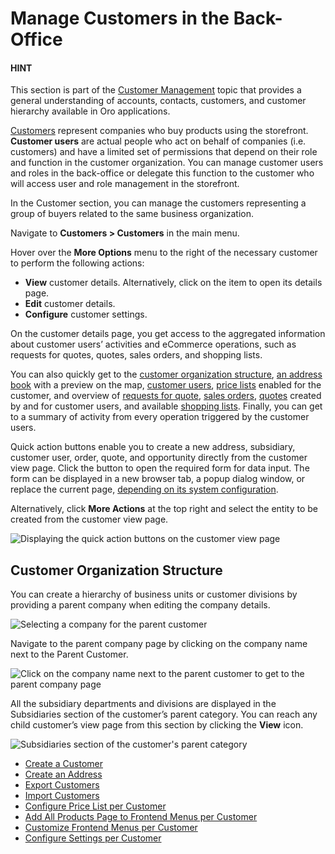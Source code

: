 <a id="user-guide-customers"></a>

# Manage Customers in the Back-Office

#### HINT
This section is part of the [Customer Management](../../../concept-guides/customers-sales/customers/index.md#concept-guide-customers) topic that provides a general understanding of accounts, contacts, customers, and customer hierarchy available in Oro applications.

[Customers](../../../glossary.md#term-Customer) represent companies who buy products using the storefront. **Customer users** are actual people who act on behalf of companies (i.e. customers) and have a limited set of permissions that depend on their role and function in the customer organization. You can manage customer users and roles in the back-office or delegate this function to the customer who will access user and role management in the storefront.

In the Customer section, you can manage the customers representing a group of buyers related to the same business organization.

Navigate to **Customers > Customers** in the main menu.

Hover over the <i class="fa fa-ellipsis-h fa-lg" aria-hidden="true"></i> **More Options** menu to the right of the necessary customer to perform the following actions:

* <i class="fa fa-eye fa-lg" aria-hidden="true"></i> **View** customer details. Alternatively, click on the item to open its details page.
* <i class="fa fa-edit fa-lg" aria-hidden="true"></i> **Edit** customer details.
* <i class="fas fa-cog" aria-hidden="true"></i> **Configure** customer settings.

On the customer details page, you get access to the aggregated information about customer users’ activities and eCommerce operations, such as requests for quotes, quotes, sales orders, and shopping lists.

You can also quickly get to the [customer organization structure](#user-guide-customers-customers-organize), [an address book](address-book.md#user-guide-getting-started-address-book) with a preview on the map, [customer users](../customer-users/index.md#user-guide-customers-customer-users), [price lists](../customer-groups/index.md#user-guide-customers-customer-groups-pricelist) enabled for the customer, and overview of [requests for quote](../../sales/rfq/index.md#user-guide-sales-requests-for-quote), [sales orders](../../sales/orders/index.md#user-guide-sales-orders), [quotes](../../sales/quotes/index.md#user-guide-sales-quotes) created by and for customer users, and available [shopping lists](../../sales/shopping-lists/index.md#user-guide-sales-shopping-lists). Finally, you can get to a summary of activity from every operation triggered by the customer users.

Quick action buttons enable you to create a new address, subsidiary, customer user, order, quote, and opportunity directly from the customer view page. Click the button to open the required form for data input. The form can be displayed in a new browser tab, a popup dialog window, or replace the current page, [depending on its system configuration](../../system/configuration/system/general-setup/display.md#doc-configuration-display-settings-quick-actions).

Alternatively, click **More Actions** at the top right and select the entity to be created from the customer view page.

![Displaying the quick action buttons on the customer view page](user/img/customers/customers/quick-buttons-customer.png)

<a id="user-guide-customers-customers-organize"></a>

## Customer Organization Structure

You can create a hierarchy of business units or customer divisions by providing a parent company when editing the company details.

![Selecting a company for the parent customer](user/img/customers/customers/CustomersCreateParent_cust.png)

Navigate to the parent company page by clicking on the company name next to the Parent Customer.

![Click on the company name next to the parent customer to get to the parent company page](user/img/customers/customers/CustomersViewParent_cust.png)

All the subsidiary departments and divisions are displayed in the Subsidiaries section of the customer’s parent category. You can reach any child customer’s view page from this section by clicking the <i class="fa fa-eye fa-lg" aria-hidden="true"></i> **View** icon.

![Subsidiaries section of the customer's parent category](user/img/customers/customers/subsidiaries.png)

* [Create a Customer](create.md)
* [Create an Address](address-book.md)
* [Export Customers](export.md)
* [Import Customers](import.md)
* [Configure Price List per Customer](customer-price-lists.md)
* [Add All Products Page to Frontend Menus per Customer](customer-all-products-menus.md)
* [Customize Frontend Menus per Customer](customer-frontend-menus.md)
* [Configure Settings per Customer](customer-configuration/index.md)

<!-- fa-bars = fa-navicon -->
<!-- Ic Tiles is used as Set As Default in saved views, and as tiles in display layout options -->
<!-- IcPencil refers to Rename in Commerce and Inline Editing in CRM -->
<!-- Check mark in the square. -->
<!-- SortDesc is also used as drop-down arrow -->

